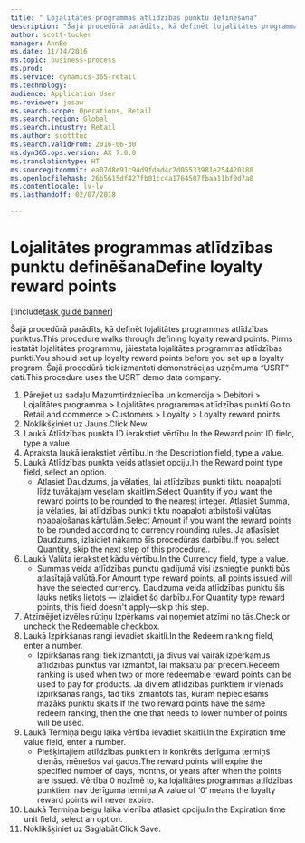 ```yaml
--- 
title: " Lojalitātes programmas atlīdzības punktu definēšana"
description: "Šajā procedūrā parādīts, kā definēt lojalitātes programmas atlīdzības punktus."
author: scott-tucker
manager: AnnBe
ms.date: 11/14/2016
ms.topic: business-process
ms.prod: 
ms.service: dynamics-365-retail
ms.technology: 
audience: Application User
ms.reviewer: josaw
ms.search.scope: Operations, Retail
ms.search.region: Global
ms.search.industry: Retail
ms.author: scotttuc
ms.search.validFrom: 2016-06-30
ms.dyn365.ops.version: AX 7.0.0
ms.translationtype: HT
ms.sourcegitcommit: ea07d8e91c94d9fdad4c2d05533981e254420188
ms.openlocfilehash: 26b5615df427fb01cc4a1764507fbaa11bf0d7a0
ms.contentlocale: lv-lv
ms.lasthandoff: 02/07/2018

---
```

# <a name="define-loyalty-reward-points"></a><span data-ttu-id="1be79-103"> Lojalitātes programmas atlīdzības punktu definēšana</span><span class="sxs-lookup"><span data-stu-id="1be79-103">Define loyalty reward points</span></span>

[!include[task guide banner](../includes/task-guide-banner.md)]

<span data-ttu-id="1be79-104">Šajā procedūrā parādīts, kā definēt lojalitātes programmas atlīdzības punktus.</span><span class="sxs-lookup"><span data-stu-id="1be79-104">This procedure walks through defining loyalty reward points.</span></span> <span data-ttu-id="1be79-105">Pirms iestatāt lojalitātes programmu, jāiestata lojalitātes programmas atlīdzības punkti.</span><span class="sxs-lookup"><span data-stu-id="1be79-105">You should set up loyalty reward points before you set up a loyalty program.</span></span> <span data-ttu-id="1be79-106">Šajā procedūrā tiek izmantoti demonstrācijas uzņēmuma “USRT” dati.</span><span class="sxs-lookup"><span data-stu-id="1be79-106">This procedure uses the USRT demo data company.</span></span>

1. <span data-ttu-id="1be79-107">Pārejiet uz sadaļu Mazumtirdzniecība un komercija > Debitori > Lojalitātes programma > Lojalitātes programmas atlīdzības punkti.</span><span class="sxs-lookup"><span data-stu-id="1be79-107">Go to Retail and commerce > Customers > Loyalty > Loyalty reward points.</span></span>
2. <span data-ttu-id="1be79-108">Noklikšķiniet uz Jauns.</span><span class="sxs-lookup"><span data-stu-id="1be79-108">Click New.</span></span>
3. <span data-ttu-id="1be79-109">Laukā Atlīdzības punkta ID ierakstiet vērtību.</span><span class="sxs-lookup"><span data-stu-id="1be79-109">In the Reward point ID field, type a value.</span></span>
4. <span data-ttu-id="1be79-110">Apraksta laukā ierakstiet vērtību.</span><span class="sxs-lookup"><span data-stu-id="1be79-110">In the Description field, type a value.</span></span>
5. <span data-ttu-id="1be79-111">Laukā Atlīdzības punkta veids atlasiet opciju.</span><span class="sxs-lookup"><span data-stu-id="1be79-111">In the Reward point type field, select an option.</span></span>
    * <span data-ttu-id="1be79-112">Atlasiet Daudzums, ja vēlaties, lai atlīdzības punkti tiktu noapaļoti līdz tuvākajam veselam skaitlim.</span><span class="sxs-lookup"><span data-stu-id="1be79-112">Select Quantity if you want the reward points to be rounded to the nearest integer.</span></span> <span data-ttu-id="1be79-113">Atlasiet Summa, ja vēlaties, lai atlīdzības punkti tiktu noapaļoti atbilstoši valūtas noapaļošanas kārtulām.</span><span class="sxs-lookup"><span data-stu-id="1be79-113">Select Amount if you want the reward points to be rounded according to currency rounding rules.</span></span> <span data-ttu-id="1be79-114">Ja atlasīsiet Daudzums, izlaidiet nākamo šīs procedūras darbību.</span><span class="sxs-lookup"><span data-stu-id="1be79-114">If you select Quantity, skip the next step of this procedure..</span></span>  
6. <span data-ttu-id="1be79-115">Laukā Valūta ierakstiet kādu vērtību.</span><span class="sxs-lookup"><span data-stu-id="1be79-115">In the Currency field, type a value.</span></span>
    * <span data-ttu-id="1be79-116">Summas veida atlīdzības punktu gadījumā visi izsniegtie punkti būs atlasītajā valūtā.</span><span class="sxs-lookup"><span data-stu-id="1be79-116">For Amount type reward points, all points issued will have the selected currency.</span></span> <span data-ttu-id="1be79-117">Daudzuma veida atlīdzības punktu šis lauks netiks lietots — izlaidiet šo darbību.</span><span class="sxs-lookup"><span data-stu-id="1be79-117">For Quantity type reward points, this field doesn't apply—skip this step.</span></span>  
7. <span data-ttu-id="1be79-118">Atzīmējiet izvēles rūtiņu Izpērkams vai noņemiet atzīmi no tās.</span><span class="sxs-lookup"><span data-stu-id="1be79-118">Check or uncheck the Redeemable checkbox.</span></span>
8. <span data-ttu-id="1be79-119">Laukā Izpirkšanas rangi ievadiet skaitli.</span><span class="sxs-lookup"><span data-stu-id="1be79-119">In the Redeem ranking field, enter a number.</span></span>
    * <span data-ttu-id="1be79-120">Izpirkšanas rangi tiek izmantoti, ja divus vai vairāk izpērkamus atlīdzības punktus var izmantot, lai maksātu par precēm.</span><span class="sxs-lookup"><span data-stu-id="1be79-120">Redeem ranking is used when two or more redeemable reward points can be used to pay for products.</span></span> <span data-ttu-id="1be79-121">Ja diviem atlīdzības punktiem ir vienāds izpirkšanas rangs, tad tiks izmantots tas, kuram nepieciešams mazāks punktu skaits.</span><span class="sxs-lookup"><span data-stu-id="1be79-121">If the two reward points have the same redeem ranking, then the one that needs to lower number of points will be used.</span></span>  
9. <span data-ttu-id="1be79-122">Laukā Termiņa beigu laika vērtība ievadiet skaitli.</span><span class="sxs-lookup"><span data-stu-id="1be79-122">In the Expiration time value field, enter a number.</span></span>
    * <span data-ttu-id="1be79-123">Piešķirtajiem atlīdzības punktiem ir konkrēts derīguma termiņš dienās, mēnešos vai gados.</span><span class="sxs-lookup"><span data-stu-id="1be79-123">The reward points will expire the specified number of days, months, or years after when the points are issued.</span></span> <span data-ttu-id="1be79-124">Vērtība 0 nozīmē to, ka lojalitātes programmas atlīdzības punktiem nav derīguma termiņa.</span><span class="sxs-lookup"><span data-stu-id="1be79-124">A value of ‘0’ means the loyalty reward points will never expire.</span></span>  
10. <span data-ttu-id="1be79-125">Laukā Termiņa beigu laika vienība atlasiet opciju.</span><span class="sxs-lookup"><span data-stu-id="1be79-125">In the Expiration time unit field, select an option.</span></span>
11. <span data-ttu-id="1be79-126">Noklikšķiniet uz Saglabāt.</span><span class="sxs-lookup"><span data-stu-id="1be79-126">Click Save.</span></span>


